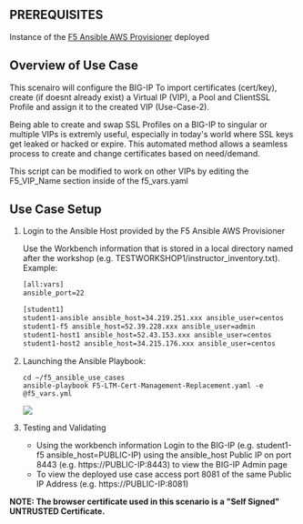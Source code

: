 ## PREREQUISITES
Instance of the [F5 Ansible AWS Provisioner](https://github.com/f5alliances/f5_provisioner) deployed

## Overview of Use Case
This scenairo will configure the BIG-IP To import certificates (cert/key), create (if doesnt already exist) a Virtual IP (VIP), a Pool and ClientSSL Profile and assign it to the created VIP (Use-Case-2).

Being able to create and swap SSL Profiles on a BIG-IP to singular or multiple VIPs is extremly useful, especially in today's world where SSL keys get leaked or hacked or expire.  This automated method allows a seamless process to create and change certificates based on need/demand.

This script can be modified to work on other VIPs by editing the F5_VIP_Name section inside of the f5_vars.yaml
  
## Use Case Setup

1. Login to the Ansible Host provided by the F5 Ansible AWS Provisioner 
 
   Use the Workbench information that is stored in a local directory named after the workshop (e.g. TESTWORKSHOP1/instructor_inventory.txt).  Example:
   
   ```handlebars
   [all:vars]
   ansible_port=22

   [student1]
   student1-ansible ansible_host=34.219.251.xxx ansible_user=centos 
   student1-f5 ansible_host=52.39.228.xxx ansible_user=admin
   student1-host1 ansible_host=52.43.153.xxx ansible_user=centos
   student1-host2 ansible_host=34.215.176.xxx ansible_user=centos
   ```

2. Launching the Ansible Playbook:
   
   ```
   cd ~/f5_ansible_use_cases
   ansible-playbook F5-LTM-Cert-Management-Replacement.yaml -e @f5_vars.yml
   ```

   <kbd>
    <img src="../images/UseCase2-960.gif">
   </kbd>   

   <br/>
  
3. Testing and Validating 
   - Using the workbench information Login to the BIG-IP (e.g. student1-f5 ansible_host=PUBLIC-IP) using the ansible_host Public IP on port 8443 (e.g. https://PUBLIC-IP:8443) to view the BIG-IP Admin page 
   - To view the deployed use case access port 8081 of the same Public IP Address (e.g. https://PUBLIC-IP:8081) 

**NOTE: The browser certificate used in this scenario is a "Self Signed" UNTRUSTED Certificate.**

